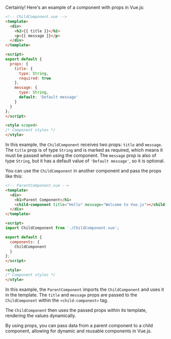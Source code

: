 
Certainly! Here's an example of a component with props in Vue.js:

```html
<!-- ChildComponent.vue -->
<template>
  <div>
    <h2>{{ title }}</h2>
    <p>{{ message }}</p>
  </div>
</template>

<script>
export default {
  props: {
    title: {
      type: String,
      required: true
    },
    message: {
      type: String,
      default: 'Default message'
    }
  }
};
</script>

<style scoped>
/* Component styles */
</style>
```

In this example, the `ChildComponent` receives two props: `title` and `message`. The `title` prop is of type `String` and is marked as required, which means it must be passed when using the component. The `message` prop is also of type `String`, but it has a default value of `'Default message'`, so it is optional.

You can use the `ChildComponent` in another component and pass the props like this:

```html
<!-- ParentComponent.vue -->
<template>
  <div>
    <h1>Parent Component</h1>
    <child-component title="Hello" message="Welcome to Vue.js"></child-component>
  </div>
</template>

<script>
import ChildComponent from './ChildComponent.vue';

export default {
  components: {
    ChildComponent
  }
};
</script>

<style>
/* Component styles */
</style>
```

In this example, the `ParentComponent` imports the `ChildComponent` and uses it in the template. The `title` and `message` props are passed to the `ChildComponent` within the `<child-component>` tag.

The `ChildComponent` then uses the passed props within its template, rendering the values dynamically.

By using props, you can pass data from a parent component to a child component, allowing for dynamic and reusable components in Vue.js.